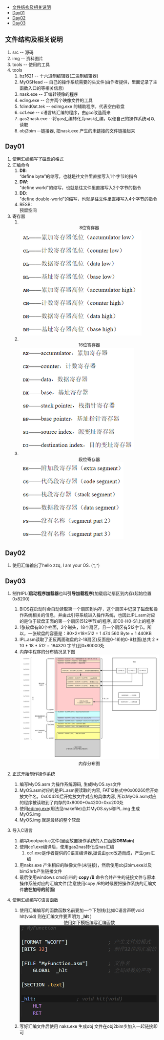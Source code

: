 - [文件结构及相关说明](#文件结构及相关说明)
- [Day01](#day01)
- [Day02](#day02)
- [Day03](#day03)

## 文件结构及相关说明
1. src      -- 源码
2. img     -- 资料图片
3. tools    -- 使用的工具
4. tools  
   1. bz1621   -- 十六进制编辑器(二进制编辑器)
   2. MyOSHead -- 自己的操作系统需要的头文件(由作者提供，里面记录了主函数入口的等相关信息)
   3. nask.exe -- 汇编转镜像的程序
   4. eding.exe    -- 合并两个映像文件的工具
   5. fdimd0at.tek -- edimg.exe 的辅助程序，代表空白软盘
   6. cc1.exe     -- c语言转汇编的程序，由gcc改造而来
   7. gas2nask.exe --将gas汇编转化为nask汇编，以便自己的操作系统可以读取
   8. obj2bim  --链接器, 把nask.exe 产生的未链接的文件链接起来
## Day01
1. 使用汇编编写了磁盘的格式
2. 汇编命令
   1.  **DB**:<br> “define byte”的缩写，也就是往文件里直接写入1个字节的指令
   2.  **DW**:<br> "define world"的缩写，也就是往文件里直接写入2个字节的指令
   3.  **DD**:<br> "define double-world"的缩写，也就是往文件里直接写入4个字节的指令
   4.  RESB:<br> 预留空间
3. 寄存器
   1. <br><center>8位寄存器</center>
   ![avatar](./img/8位寄存器.png)
   1. <br><center>16位寄存器</center>
   ![avatar](./img/16位寄存器.png)
   1. <br><center>段位寄存器</center>
   ![avatar](./img/段寄存器.png)
## Day02
1. 使用汇编输出了hello zzq, I am your OS. (*^_^*)
## Day03
1.  制作IPL(**启动程序加载器**也叫**引导加载程序**)加载启动扇区到内存(起始位置0x8200)
    1.  BIOS在启动时会自动读取第一个扇区到内存，这个扇区中记录了磁盘和操作系统相关的信息，并由此引导系统进入操作系统，也因此IPL.asm对应的是位于软盘正面的第一个扇区(512字节)的程序, 即C0-H0-S1上的程序
    2.  1张软盘有80个柱面，2个磁头，18个扇区，且一个扇区有512字节。所以，一张软盘的容量是：80×2×18×512 = 1 474 560 Byte = 1 440KB
    3.  IPL.asm读取了正反两面磁盘的2-18扇区(反面是0-18)的0-9柱面(总共 2 * 10 * 18 * 512 = 184320 字节)到0x80000处
    4.  内存中程序的分布情况见下图
   ![pic](./img/内存分布.png)<br><center>内存分布图</center>

2. 正式开始制作操作系统
   1. 编写MyOS.asm 为操作系统源码, 生成MyOS.sys文件
   2. MyOS.asm对应的是IPL.asm要读取的内容, FAT12格式中0x00260后开始放文件名，0x00420后开始放文件对应的具体内容, 所以MyOS.asm对应的程序被读取到了内存的0x8000+0x4200=0xc200处
   3. 使用<a href = "./tools/edimg.exe">edimg.exe</a>(用法见makefile)合并MyOS.sys和IPL.img 生成MyOS.img
   4. MyOS.img 就是最终的整个软盘

3. 导入C语言
   1. 编写bootpack.c文件(里面放置操作系统的入口函数**OSMain**)
   2. 使用cc1.exe编译后，使用gas2nas转化成nas汇编
      1. cc1.exe是作者提供的C语言编译器,据说由gcc改造而成，产生gas汇编
   3. 用naks.exe 产生相应的映像文件(未链接)，然后使用obj2bim.exe以及bim2hrb产生链接文件
   4. 最后使用windows cmd自带的 **copy /B** 命令合并产生的链接文件与原本操作系统对应的汇编文件(注意使用copy /B的时候要把操作系统的汇编文件**放在加号的前面**)
4. 使用汇编编写C语言函数
   1. 使用汇编编写的函数函数名前要加一个下划线(比如C语言声明void hlt(void) 则在汇编文件要声明为 **_hlt** )<center>使用如下模板编写汇编函数<center>
   ![image-20211226180606958](.\img\汇编编写C函数模板.png)<br>
   2. 写好汇编文件后使用 naks.exe 生成obj 文件在obj2bim步加入一起链接即可